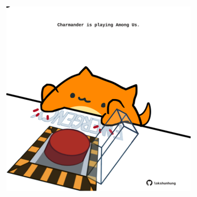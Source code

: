 <!-- built at 28/11/2021, 07:02:08 UTC -->
<p align="center">
  <img width="500" height="500" src="./ReadmeImage.svg">
</p>
